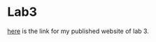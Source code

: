 # Lab3
[here](https://taoboliao.github.io/fa21-cse110-lab3/) is the link for my published website of lab 3.
